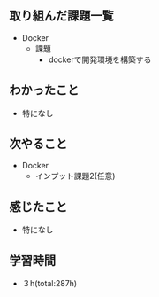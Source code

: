 ## 取り組んだ課題一覧
- Docker
    - 課題
      - dockerで開発環境を構築する

## わかったこと
- 特になし
 
## 次やること
- Docker
    - インプット課題2(任意)

## 感じたこと
- 特になし 

## 学習時間
- ３h(total:287h)
